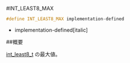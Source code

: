#INT_LEAST8_MAX
```cpp
#define INT_LEAST8_MAX implementation-defined
```
* implementation-defined[italic]

##概要

[int_least8_t](/reference/cstdint/int_least8_t.md) の最大値。
